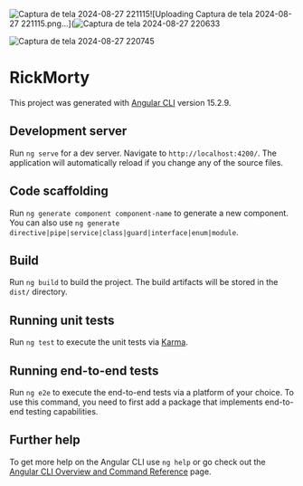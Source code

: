 ![Captura de tela 2024-08-27 221115](https://github.com/user-attachments/assets/3a932cca-e65d-4e1b-a136-e662855f0806)![Uploading Captura de tela 2024-08-27 221115.png…](![Captura de tela 2024-08-27 220633](https://github.com/user-attachments/assets/7f95b310-e439-4373-b321-7c08741011ab)

![Captura de tela 2024-08-27 220745](https://github.com/user-attachments/assets/1dc6cda3-f305-49a7-ac52-1e75c0dbe65c)

# RickMorty

This project was generated with [Angular CLI](https://github.com/angular/angular-cli) version 15.2.9.

## Development server

Run `ng serve` for a dev server. Navigate to `http://localhost:4200/`. The application will automatically reload if you change any of the source files.

## Code scaffolding

Run `ng generate component component-name` to generate a new component. You can also use `ng generate directive|pipe|service|class|guard|interface|enum|module`.

## Build

Run `ng build` to build the project. The build artifacts will be stored in the `dist/` directory.

## Running unit tests

Run `ng test` to execute the unit tests via [Karma](https://karma-runner.github.io).

## Running end-to-end tests

Run `ng e2e` to execute the end-to-end tests via a platform of your choice. To use this command, you need to first add a package that implements end-to-end testing capabilities.

## Further help

To get more help on the Angular CLI use `ng help` or go check out the [Angular CLI Overview and Command Reference](https://angular.io/cli) page.

